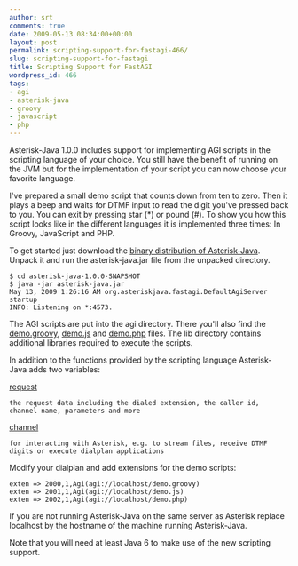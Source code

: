 ```yaml
---
author: srt
comments: true
date: 2009-05-13 08:34:00+00:00
layout: post
permalink: scripting-support-for-fastagi-466/
slug: scripting-support-for-fastagi
title: Scripting Support for FastAGI
wordpress_id: 466
tags:
- agi
- asterisk-java
- groovy
- javascript
- php
---
```



Asterisk-Java 1.0.0 includes support for implementing AGI scripts in the scripting language of your choice. You still have the benefit of running on the JVM but for the implementation of your script you can now choose your favorite language.



I've prepared a small demo script that counts down from ten to zero. Then it plays a beep and waits for DTMF input to read the digit you've pressed back to you. You can exit by pressing star (*) or pound (#). To show you how this script looks like in the different languages it is implemented three times: In Groovy, JavaScript and PHP.



To get started just download the [binary distribution of Asterisk-Java](http://maven.reucon.com/public-snapshot/org/asteriskjava/asterisk-java/1.0.0-SNAPSHOT/asterisk-java-1.0.0-20090513.085050-484-bin.zip). Unpack it and run the asterisk-java.jar file from the unpacked directory.




    
    
    $ cd asterisk-java-1.0.0-SNAPSHOT
    $ java -jar asterisk-java.jar
    May 13, 2009 1:26:16 AM org.asteriskjava.fastagi.DefaultAgiServer startup
    INFO: Listening on *:4573.
    





The AGI scripts are put into the agi directory. There you'll also find the [demo.groovy](http://svn.reucon.net/repos/asterisk-java/trunk/dist/agi/demo.groovy), [demo.js](http://svn.reucon.net/repos/asterisk-java/trunk/dist/agi/demo.js) and [demo.php](http://svn.reucon.net/repos/asterisk-java/trunk/dist/agi/demo.php) files. The lib directory contains additional libraries required to execute the scripts.



In addition to the functions provided by the scripting language Asterisk-Java adds two variables:






[request](http://asterisk-java.org/development/apidocs/org/asteriskjava/fastagi/AgiRequest.html)

    the request data including the dialed extension, the caller id, channel name, parameters and more

[channel](http://asterisk-java.org/development/apidocs/org/asteriskjava/fastagi/AgiChannel.html)

    for interacting with Asterisk, e.g. to stream files, receive DTMF digits or execute dialplan applications





Modify your dialplan and add extensions for the demo scripts:




    
    
    exten => 2000,1,Agi(agi://localhost/demo.groovy)
    exten => 2001,1,Agi(agi://localhost/demo.js)
    exten => 2002,1,Agi(agi://localhost/demo.php)
    





If you are not running Asterisk-Java on the same server as Asterisk replace localhost by the hostname of the machine running Asterisk-Java.



Note that you will need at least Java 6 to make use of the new scripting support.

